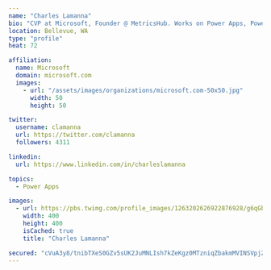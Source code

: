 ```yaml
---
name: "Charles Lamanna"
bio: "CVP at Microsoft, Founder @ MetricsHub. Works on Power Apps, Power Automate, Power Virtual Agent, Common Data Service and Dynamics 365."
location: Bellevue, WA
type: "profile"
heat: 72

affiliation:
  name: Microsoft
  domain: microsoft.com
  images:
    - url: "/assets/images/organizations/microsoft.com-50x50.jpg"
      width: 50
      height: 50

twitter:
  username: clamanna
  url: https://twitter.com/clamanna
  followers: 4311

linkedin:
  url: https://www.linkedin.com/in/charleslamanna

topics:
  - Power Apps

images:
  - url: https://pbs.twimg.com/profile_images/1263202626922876928/g6qGbHZ-_400x400.jpg
    width: 400
    height: 400
    isCached: true
    title: "Charles Lamanna"

secured: "cVuA3y8/tnibTXeS0GZv5sUK2JuMNLIsh7kZeKgz0MTzniqZbakmMVINSVpjZckxkgQfxJvqWvJABMy5lWW5+iAoeXqn/cFnvQU88CoirLTEXYx9LQYNhHitYjN7hgIJ6ki+6yS6mJxbPWW1BxS2BINITqbaXHoXuOAuKA1ut0+eLUZnRmioqMFJs6gugsV2pJrcLYtiwRM35XyZbmbLnjvuzuWLOaDKBQKZ8GYn9j8SjQveomfLmzSVHJh/srRqHexSFyCSqovV12c7nOCEaMJSV1a1ap7YKRuz69bUtEiMNDluP/GqPcTeDCo8fNEi9kYgYsbtSp+72Wpdfog2/mkIfAGb1PDYDpEjDnKfX2Lhp245Omr5UGhcfw4jN8+8uS0mqmer1376H4SY0VPCYhVXThu0DhHccqXCtSVCl50=;XonBWLLJ87HpK5OOWf0Fqw=="
---
```



